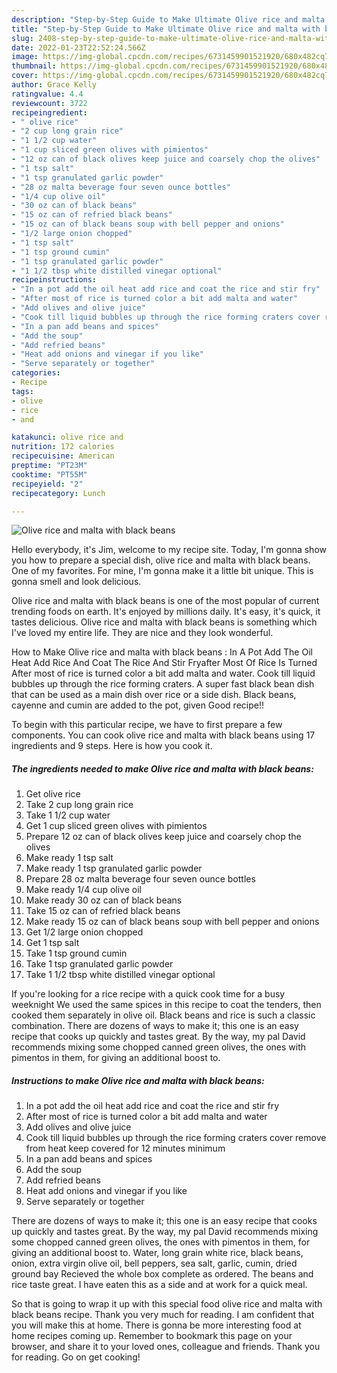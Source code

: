 ```yaml
---
description: "Step-by-Step Guide to Make Ultimate Olive rice and malta with black beans"
title: "Step-by-Step Guide to Make Ultimate Olive rice and malta with black beans"
slug: 2408-step-by-step-guide-to-make-ultimate-olive-rice-and-malta-with-black-beans
date: 2022-01-23T22:52:24.566Z
image: https://img-global.cpcdn.com/recipes/6731459901521920/680x482cq70/olive-rice-and-malta-with-black-beans-recipe-main-photo.jpg
thumbnail: https://img-global.cpcdn.com/recipes/6731459901521920/680x482cq70/olive-rice-and-malta-with-black-beans-recipe-main-photo.jpg
cover: https://img-global.cpcdn.com/recipes/6731459901521920/680x482cq70/olive-rice-and-malta-with-black-beans-recipe-main-photo.jpg
author: Grace Kelly
ratingvalue: 4.4
reviewcount: 3722
recipeingredient:
- " olive rice"
- "2 cup long grain rice"
- "1 1/2 cup water"
- "1 cup sliced green olives with pimientos"
- "12 oz can of black olives keep juice and coarsely chop the olives"
- "1 tsp salt"
- "1 tsp granulated garlic powder"
- "28 oz malta beverage four seven ounce bottles"
- "1/4 cup olive oil"
- "30 oz can of black beans"
- "15 oz can of refried black beans"
- "15 oz can of black beans soup with bell pepper and onions"
- "1/2 large onion chopped"
- "1 tsp salt"
- "1 tsp ground cumin"
- "1 tsp granulated garlic powder"
- "1 1/2 tbsp white distilled vinegar optional"
recipeinstructions:
- "In a pot add the oil heat add rice and coat the rice and stir fry"
- "After most of rice is turned color a bit add malta and water"
- "Add olives and olive juice"
- "Cook till liquid bubbles up through the rice forming craters cover remove from heat keep covered for 12 minutes minimum"
- "In a pan add beans and spices"
- "Add the soup"
- "Add refried beans"
- "Heat add onions and vinegar if you like"
- "Serve separately or together"
categories:
- Recipe
tags:
- olive
- rice
- and

katakunci: olive rice and 
nutrition: 172 calories
recipecuisine: American
preptime: "PT23M"
cooktime: "PT55M"
recipeyield: "2"
recipecategory: Lunch

---
```



![Olive rice and malta with black beans](https://img-global.cpcdn.com/recipes/6731459901521920/680x482cq70/olive-rice-and-malta-with-black-beans-recipe-main-photo.jpg)

Hello everybody, it's Jim, welcome to my recipe site. Today, I'm gonna show you how to prepare a special dish, olive rice and malta with black beans. One of my favorites. For mine, I'm gonna make it a little bit unique. This is gonna smell and look delicious.

Olive rice and malta with black beans is one of the most popular of current trending foods on earth. It's enjoyed by millions daily. It's easy, it's quick, it tastes delicious. Olive rice and malta with black beans is something which I've loved my entire life. They are nice and they look wonderful.

How to Make Olive rice and malta with black beans : In A Pot Add The Oil Heat Add Rice And Coat The Rice And Stir Fryafter Most Of Rice Is Turned After most of rice is turned color a bit add malta and water. Cook till liquid bubbles up through the rice forming craters. A super fast black bean dish that can be used as a main dish over rice or a side dish. Black beans, cayenne and cumin are added to the pot, given Good recipe!!


To begin with this particular recipe, we have to first prepare a few components. You can cook olive rice and malta with black beans using 17 ingredients and 9 steps. Here is how you cook it.

<!--inarticleads1-->

##### The ingredients needed to make Olive rice and malta with black beans:

1. Get  olive rice
1. Take 2 cup long grain rice
1. Take 1 1/2 cup water
1. Get 1 cup sliced green olives with pimientos
1. Prepare 12 oz can of black olives keep juice and coarsely chop the olives
1. Make ready 1 tsp salt
1. Make ready 1 tsp granulated garlic powder
1. Prepare 28 oz malta beverage four seven ounce bottles
1. Make ready 1/4 cup olive oil
1. Make ready 30 oz can of black beans
1. Take 15 oz can of refried black beans
1. Make ready 15 oz can of black beans soup with bell pepper and onions
1. Get 1/2 large onion chopped
1. Get 1 tsp salt
1. Take 1 tsp ground cumin
1. Take 1 tsp granulated garlic powder
1. Take 1 1/2 tbsp white distilled vinegar optional


If you&#39;re looking for a rice recipe with a quick cook time for a busy weeknight We used the same spices in this recipe to coat the tenders, then cooked them separately in olive oil. Black beans and rice is such a classic combination. There are dozens of ways to make it; this one is an easy recipe that cooks up quickly and tastes great. By the way, my pal David recommends mixing some chopped canned green olives, the ones with pimentos in them, for giving an additional boost to. 

<!--inarticleads2-->

##### Instructions to make Olive rice and malta with black beans:

1. In a pot add the oil heat add rice and coat the rice and stir fry
1. After most of rice is turned color a bit add malta and water
1. Add olives and olive juice
1. Cook till liquid bubbles up through the rice forming craters cover remove from heat keep covered for 12 minutes minimum
1. In a pan add beans and spices
1. Add the soup
1. Add refried beans
1. Heat add onions and vinegar if you like
1. Serve separately or together


There are dozens of ways to make it; this one is an easy recipe that cooks up quickly and tastes great. By the way, my pal David recommends mixing some chopped canned green olives, the ones with pimentos in them, for giving an additional boost to. Water, long grain white rice, black beans, onion, extra virgin olive oil, bell peppers, sea salt, garlic, cumin, dried ground bay Recieved the whole box complete as ordered. The beans and rice taste great. I have eaten this as a side and at work for a quick meal. 

So that is going to wrap it up with this special food olive rice and malta with black beans recipe. Thank you very much for reading. I am confident that you will make this at home. There is gonna be more interesting food at home recipes coming up. Remember to bookmark this page on your browser, and share it to your loved ones, colleague and friends. Thank you for reading. Go on get cooking!

